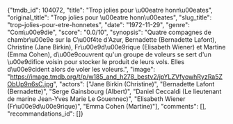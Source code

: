 {"tmdb_id": 104072, "title": "Trop jolies pour \u00eatre honn\u00eates", "original_title": "Trop jolies pour \u00eatre honn\u00eates", "slug_title": "trop-jolies-pour-etre-honnetes", "date": "1972-11-29", "genre": "Com\u00e9die", "score": "0.0/10", "synopsis": "Quatre compagnes de chambr\u00e9e sur la C\u00f4te d'Azur, Bernadette (Bernadette Lafont), Christine (Jane Birkin), Fr\u00e9d\u00e9rique (Elisabeth Wiener) et Martine (Emma Cohen), d\u00e9couvrent qu'un groupe de voleurs se sert d'un \u00e9difice voisin pour stocker le produit de leurs vols. Elles d\u00e9cident alors de voler les voleurs.", "image": "https://image.tmdb.org/t/p/w185_and_h278_bestv2/jpYLZVfyowhRyzRa5ZObUp9n6sC.jpg", "actors": ["Jane Birkin (Christine)", "Bernadette Lafont (Bernadette)", "Serge Gainsbourg (Albert)", "Daniel Ceccaldi (Le lieutenant de marine Jean-Yves Marie Le Gouennec)", "Elisabeth Wiener (Fr\u00e9d\u00e9rique)", "Emma Cohen (Martine)"], "comments": [], "recommandations_id": []}